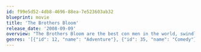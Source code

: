 ```yaml
---
id: f99e5d52-4db8-4696-88ea-7e523603ab32
blueprint: movie
title: 'The Brothers Bloom'
release_date: '2008-09-09'
overview: "The Brothers Bloom are the best con men in the world, swindling millionaires with complex scenarios of lust and intrigue. Now they've decided to take on one last job – showing a beautiful and eccentric heiress the time of her life with a romantic adventure that takes them around the world."
genres: '[{"id": 12, "name": "Adventure"}, {"id": 35, "name": "Comedy"}, {"id": 18, "name": "Drama"}, {"id": 10749, "name": "Romance"}]'
---
```

